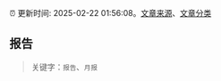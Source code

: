 :alarm_clock: 更新时间: 2025-02-22 01:56:08。[文章来源](/README.md)、[文章分类](/TAGS.md)

## 报告


> 关键字：`报告`、`月报`



